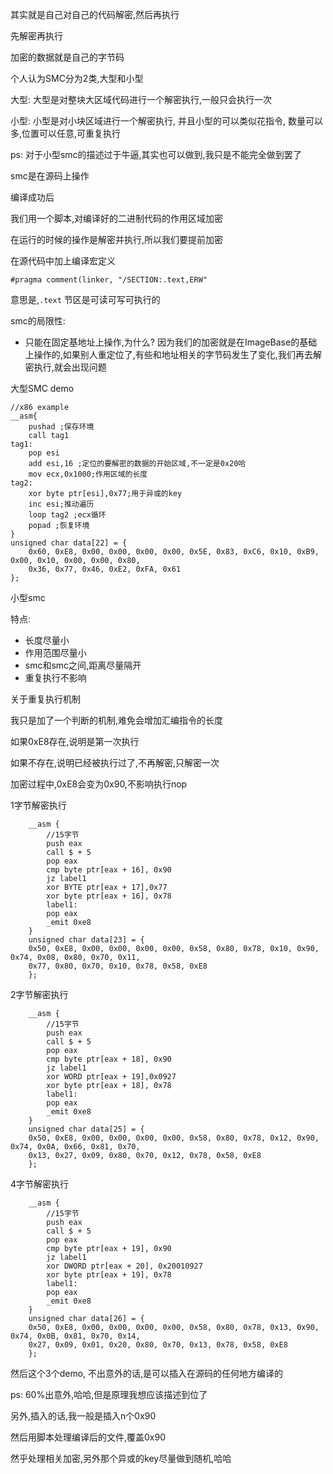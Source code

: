 其实就是自己对自己的代码解密,然后再执行

先解密再执行

加密的数据就是自己的字节码



个人认为SMC分为2类,大型和小型

大型: 大型是对整块大区域代码进行一个解密执行,一般只会执行一次

小型: 小型是对小块区域进行一个解密执行, 并且小型的可以类似花指令, 数量可以多,位置可以任意,可重复执行

ps: 对于小型smc的描述过于牛逼,其实也可以做到,我只是不能完全做到罢了



smc是在源码上操作

编译成功后

我们用一个脚本,对编译好的二进制代码的作用区域加密

在运行的时候的操作是解密并执行,所以我们要提前加密



在源代码中加上编译宏定义

```
#pragma comment(linker, "/SECTION:.text,ERW"
```

意思是,`.text` 节区是可读可写可执行的



smc的局限性:

- 只能在固定基地址上操作,为什么? 因为我们的加密就是在ImageBase的基础上操作的,如果别人重定位了,有些和地址相关的字节码发生了变化,我们再去解密执行,就会出现问题



大型SMC demo

```assembly
//x86 example
__asm{
	pushad ;保存环境
	call tag1
tag1:
	pop esi
	add esi,16 ;定位的要解密的数据的开始区域,不一定是0x20哈
	mov ecx,0x1000;作用区域的长度
tag2:
	xor byte ptr[esi],0x77;用于异或的key
	inc esi;推动遍历
	loop tag2 ;ecx循环
	popad ;恢复环境
}
unsigned char data[22] = {
    0x60, 0xE8, 0x00, 0x00, 0x00, 0x00, 0x5E, 0x83, 0xC6, 0x10, 0xB9, 0x00, 0x10, 0x00, 0x00, 0x80, 
    0x36, 0x77, 0x46, 0xE2, 0xFA, 0x61
};
```



小型smc

特点: 

- 长度尽量小
- 作用范围尽量小
- smc和smc之间,距离尽量隔开
- 重复执行不影响



关于重复执行机制

我只是加了一个判断的机制,难免会增加汇编指令的长度

如果0xE8存在,说明是第一次执行

如果不存在,说明已经被执行过了,不再解密,只解密一次

加密过程中,0xE8会变为0x90,不影响执行nop



1字节解密执行

```assembly
    __asm {
        //15字节
        push eax
        call $ + 5
        pop eax
        cmp byte ptr[eax + 16], 0x90
        jz label1
        xor BYTE ptr[eax + 17],0x77
        xor byte ptr[eax + 16], 0x78
        label1:
        pop eax
        _emit 0xe8
    }
    unsigned char data[23] = {
    0x50, 0xE8, 0x00, 0x00, 0x00, 0x00, 0x58, 0x80, 0x78, 0x10, 0x90, 0x74, 0x08, 0x80, 0x70, 0x11, 
    0x77, 0x80, 0x70, 0x10, 0x78, 0x58, 0xE8
    };
```



2字节解密执行

```assembly
    __asm {
        //15字节
        push eax
        call $ + 5
        pop eax
        cmp byte ptr[eax + 18], 0x90
        jz label1
        xor WORD ptr[eax + 19],0x0927
        xor byte ptr[eax + 18], 0x78
        label1:
        pop eax
        _emit 0xe8
    }
    unsigned char data[25] = {
    0x50, 0xE8, 0x00, 0x00, 0x00, 0x00, 0x58, 0x80, 0x78, 0x12, 0x90, 0x74, 0x0A, 0x66, 0x81, 0x70, 
    0x13, 0x27, 0x09, 0x80, 0x70, 0x12, 0x78, 0x58, 0xE8
    };
```



4字节解密执行

```assembly
    __asm {
        //15字节
        push eax
        call $ + 5
        pop eax
        cmp byte ptr[eax + 19], 0x90
        jz label1
        xor DWORD ptr[eax + 20], 0x20010927
        xor byte ptr[eax + 19], 0x78
        label1:
        pop eax
        _emit 0xe8
    }
    unsigned char data[26] = {
    0x50, 0xE8, 0x00, 0x00, 0x00, 0x00, 0x58, 0x80, 0x78, 0x13, 0x90, 0x74, 0x0B, 0x81, 0x70, 0x14, 
    0x27, 0x09, 0x01, 0x20, 0x80, 0x70, 0x13, 0x78, 0x58, 0xE8
    };
```



然后这个3个demo, 不出意外的话,是可以插入在源码的任何地方编译的

ps: 60%出意外,哈哈,但是原理我想应该描述到位了





另外,插入的话,我一般是插入n个0x90

然后用脚本处理编译后的文件,覆盖0x90

然乎处理相关加密,另外那个异或的key尽量做到随机,哈哈